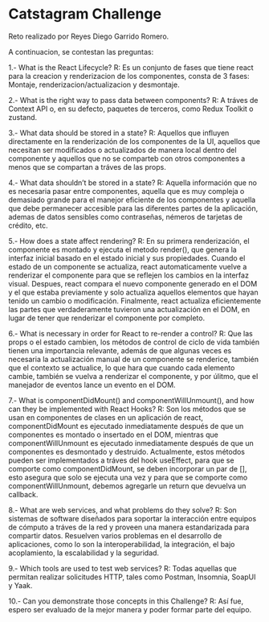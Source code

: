 # Catstagram Challenge

Reto realizado por Reyes Diego Garrido Romero.

A continuacion, se contestan las preguntas:

1.- What is the React Lifecycle?
R: Es un conjunto de fases que tiene react para la creacion y renderizacion de los componentes, consta de 3 fases: Montaje, renderizacion/actualizacion y desmontaje.

2.- What is the right way to pass data between components?
R: A tráves de Context API o, en su defecto, paquetes de terceros, como Redux Toolkit o zustand.

3.- What data should be stored in a state?
R: Aquellos que influyen directamente en la renderización de los componentes de la UI, aquellos que necesitan ser modificados o actualizados de manera local dentro del componente y aquellos que no se comparteb con otros componentes a menos que se compartan a tráves de las props.

4.- What data shouldn’t be stored in a state?
R: Aquella información que no es necesaria pasar entre componentes, aquella que es muy compleja o demasiado grande para el manejor eficiente de los componentes y aquella que debe permanecer accesible para las diferentes partes de la aplicación, ademas de datos sensibles como contraseñas, némeros de tarjetas de crédito, etc.

5.- How does a state affect rendering?
R: En su primera renderización, el componente es montado y ejecuta el metodo render(), que genera la interfaz inicial basado en el estado inicial y sus propiedades. Cuando el estado de un componente se actualiza, react automaticamente vuelve a renderizar el componente para que se reflejen los cambios en la interfaz visual. Despues, react compara el nuevo componente generado en el DOM y el que estaba previamente y solo actualiza aquellos elementos que hayan tenido un cambio o modificación. Finalmente, react actualiza eficientemente las partes que verdaderamente tuvieron una actualización en el DOM, en lugar de tener que renderizar el componente por completo.

6.- What is necessary in order for React to re-render a control?
R: Que las props o el estado cambien, los métodos de control de ciclo de vida también tienen una importancia relevante, además de que algunas veces es necesaria la actualización manual de un componente se renderice, también que el contexto se actualice, lo que hara que cuando cada elemento cambie, también se vuelva a renderizar el componente,  y por úlitmo, que el manejador de eventos lance un evento en el DOM.

7.- What is componentDidMount() and componentWillUnmount(), and how can they be implemented with React Hooks?
R: Son los métodos que se usan en componentes de clases en un aplicación de react, componentDidMount es ejecutado inmediatamente después de que un componentes es montado o insertado en el DOM, mientras que componentWillUnmount es ejecutado inmediatamente después de que un componentes es desmontado y destruido. Actualmente, estos métodos pueden ser implementados a tráves del hook useEffect, para que se comporte como componentDidMount, se deben incorporar un par de [], esto asegura que solo se ejecuta una vez y para que se comporte como componentWillUnmount, debemos agregarle un return que devuelva un callback.

8.- What are web services, and what problems do they solve?
R: Son sistemas de software diseñados para soportar la interacción entre equipos de cómputo a tráves de la red y proveen una manera estandarizada para compartir datos. Resuelven varios problemas en el desarrollo de aplicaciones, como lo son la interoperabilidad, la integración, el bajo acoplamiento, la escalabilidad y la seguridad.

9.- Which tools are used to test web services?
R: Todas aquellas que permitan realizar solicitudes HTTP, tales como Postman, Insomnia, SoapUI y Yaak.

10.- Can you demonstrate those concepts in this Challenge?
R: Así fue, espero ser evaluado de la mejor manera y poder formar parte del equipo.
